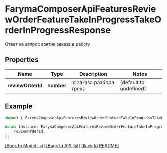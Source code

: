 # FarymaComposerApiFeaturesReviewOrderFeatureTakeInProgressTakeOrderInProgressResponse

Ответ на запрос взятия заказа в работу

## Properties

Name | Type | Description | Notes
------------ | ------------- | ------------- | -------------
**reviewOrderId** | **number** | Id заказа разбора трека | [default to undefined]

## Example

```typescript
import { FarymaComposerApiFeaturesReviewOrderFeatureTakeInProgressTakeOrderInProgressResponse } from './api';

const instance: FarymaComposerApiFeaturesReviewOrderFeatureTakeInProgressTakeOrderInProgressResponse = {
    reviewOrderId,
};
```

[[Back to Model list]](../README.md#documentation-for-models) [[Back to API list]](../README.md#documentation-for-api-endpoints) [[Back to README]](../README.md)
